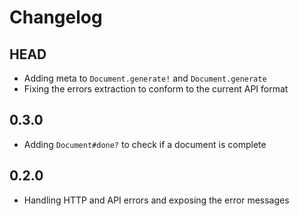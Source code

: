 # Changelog

## HEAD

* Adding meta to `Document.generate!` and `Document.generate`
* Fixing the errors extraction to conform to the current API format

## 0.3.0

* Adding `Document#done?` to check if a document is complete

## 0.2.0

* Handling HTTP and API errors and exposing the error messages
